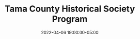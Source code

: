---
audio: /audio/15/drama-innovative.mp3
audio_selection: drama-innovative
date: 2022-04-06 19:00:00-05:00
dateRange: Apr 6
dates: 7:00 pm on Apr 6 2022
draft: false
mpaaRating: Not Rated
oneSheet: /img/history-of-coins.jpg
performanceList:
  performance:
  - date: 2022-04-06 19:00:00-05:00
    format: Not Applicable
    note: ''
pre_show: true
runningTime: 60
shortTitle: A HIstory of Coins
studioInfo:
  studio: Not Specified
  studioFee: 0
  studioPercentage: 0
title: Tama County Historical Society Program
---